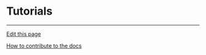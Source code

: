 # Tutorials

---
[Edit this page](https://github.com/saascade/platform.saascade.com/edit/main/APIs/Tutorials/README.md)

[How to contribute to the docs](../../General/HowToContribute/README.md)
